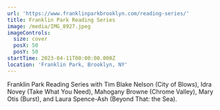```yaml
---
url: 'https://www.franklinparkbrooklyn.com/reading-series/'
title: Franklin Park Reading Series
image: /media/IMG_8927.jpeg
imageControls:
  size: cover
  posX: 50
  posY: 50
startTime: 2023-04-11T00:00:00.000Z
location: 'Franklin Park, Brooklyn, NY'
---
```


Franklin Park Reading Series with Tim Blake Nelson (City of Blows), Idra Novey (Take What You Need), Mahogany Browne (Chrome Valley), Mary Otis (Burst), and Laura Spence-Ash (Beyond That: the Sea).

 


